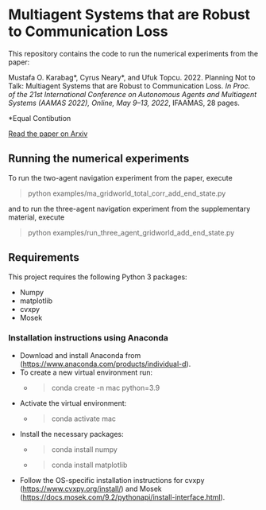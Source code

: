 # Multiagent Systems that are Robust to Communication Loss

This repository contains the code to run the numerical experiments from the paper:

Mustafa O. Karabag*, Cyrus Neary*, and Ufuk Topcu. 2022. Planning Not to Talk: Multiagent Systems that are Robust to Communication Loss. *In Proc. of the 21st International Conference on Autonomous Agents and Multiagent Systems (AAMAS 2022), Online, May 9–13, 2022*, IFAAMAS, 28 pages.

*Equal Contibution

[Read the paper on Arxiv](https://arxiv.org/pdf/2201.06619.pdf)

## Running the numerical experiments
To run the two-agent navigation experiment from the paper, execute
>python examples/ma_gridworld_total_corr_add_end_state.py

and to run the three-agent navigation experiment from the supplementary material, execute

>python examples/run_three_agent_gridworld_add_end_state.py

## Requirements
This project requires the following Python 3 packages:
- Numpy
- matplotlib
- cvxpy
- Mosek

### Installation instructions using Anaconda
- Download and install Anaconda from (https://www.anaconda.com/products/individual-d).
- To create a new virtual environment run: 
  - >conda create -n mac python=3.9
- Activate the virtual environment:
  - >conda activate mac
- Install the necessary packages:
  - >conda install numpy
  - >conda install matplotlib
- Follow the OS-specific installation instructions for cvxpy (https://www.cvxpy.org/install/) and Mosek (https://docs.mosek.com/9.2/pythonapi/install-interface.html).
